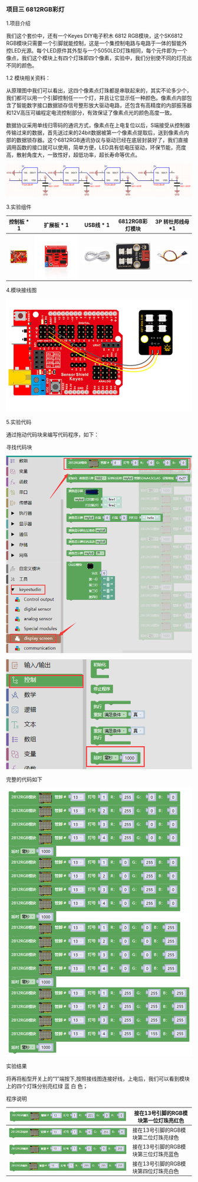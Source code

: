 ### 项目三 6812RGB彩灯

1.项目介绍

我们这个套价中，还有一个Keyes DIY电子积木 6812 RGB模块，这个SK6812 RGB模块只需要一个引脚就能控制，这是一个集控制电路与电路于一体的智能外控LED光源。每个LED原件其外型与一个5050LED灯珠相同，每个元件即为一个像点，我们这个模块上有四个灯珠即四个像素，实验中，我们分别使不同的灯亮出不同的颜色。

1.2 模块相关资料：

从原理图中我们可以看出，这四个像素点灯珠都是串联起来的，其实不论多少个，我们都可以用一个引脚控制任一一个灯，并且让它显示任一种颜色。像素点内部包含了智能数字接口数据锁存信号整形放大驱动电路，还包含有高精度的内部振荡器和12V高压可编程定电流控制部分，有效保证了像素点光的颜色高度一致。

数据协议采用单线归零码的通讯方式，像素点在上电复位以后，S端接受从控制器传输过来的数据，首先送过来的24bit数据被第一个像素点提取后，送到像素点内部的数据锁存器。这个6812RGB通讯协议与驱动已经在底层封装好了，我们直接调用函数的接口就可以使用，简单方便，LED具有低电压驱动，环保节能，亮度高，散射角度大，一致性好，超低功率，超长寿命等优点。

![](./media/image-20250723150339501.png)

3.实验组件

| 控制板 * 1                               | 扩展板 * 1                               | USB线 * 1                                | 6812RGB彩灯模块                          | 3P 转杜邦线母*1                          |
| ---------------------------------------- | ---------------------------------------- | ---------------------------------------- | ---------------------------------------- | ---------------------------------------- |
| ![](./media/image-20250723144253824.png) | ![](./media/image-20250723144304891.png) | ![](./media/image-20250723144313049.png) | ![](./media/image-20250723150524885.png) | ![](./media/image-20250723144330632.png) |

4.模块接线图

![](./media/image-20250723150557147.png)

5.实验代码

通过拖动代码块来编写代码程序，如下：

寻找代码块

![](./media/image-20250723150638441.png)

![](./media/image-20250723150649011.png)

完整的代码如下

![](./media/image-20250723150702135.png)

实验结果

将再将船型开关上的“1”端按下,按照接线图连接好线，上电后，我们可以看到模块上的四个灯珠分别亮红绿 蓝 白 色；

 程序说明

| ![](./media/image-20250723150735116.png) | 接在13号引脚的RGB模块第一位灯珠亮红色 |
| ---------------------------------------- | ------------------------------------- |
| ![](./media/image-20250723150802932.png) | 接在13号引脚的RGB模块第二位灯珠亮绿色 |
| ![](./media/image-20250723150818283.png) | 接在13号引脚的RGB模块第三位灯珠亮蓝色 |
| ![](./media/image-20250723150830643.png) | 接在13号引脚的RGB模块第四位灯珠亮白色 |

